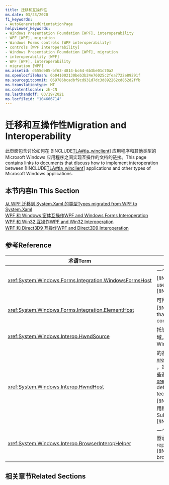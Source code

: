 ```yaml
---
title: 迁移和互操作性
ms.date: 03/23/2020
f1_keywords:
- AutoGeneratedOrientationPage
helpviewer_keywords:
- Windows Presentation Foundation [WPF], interoperability
- WPF [WPF], migration
- Windows Forms controls [WPF interoperability]
- controls [WPF interoperability]
- Windows Presentation Foundation [WPF], migration
- interoperability [WPF]
- WPF [WPF], interoperability
- migration [WPF]
ms.assetid: d655de05-bf63-4814-bc64-6b3be01c70a2
ms.openlocfilehash: 6b041002130beb3b24e76025c2fea7722e89291f
ms.sourcegitcommit: 069786bcadbf9cd931d7dc3d892262cd852d2ffb
ms.translationtype: MT
ms.contentlocale: zh-CN
ms.lasthandoff: 03/19/2021
ms.locfileid: "104666714"
---
```

# <a name="migration-and-interoperability"></a><span data-ttu-id="8a420-102">迁移和互操作性</span><span class="sxs-lookup"><span data-stu-id="8a420-102">Migration and Interoperability</span></span>

<span data-ttu-id="8a420-103">此页面包含讨论如何在 [!INCLUDE[TLA#tla_winclient](../../../includes/tlasharptla-winclient-md.md)] 应用程序和其他类型的 Microsoft Windows 应用程序之间实现互操作的文档的链接。</span><span class="sxs-lookup"><span data-stu-id="8a420-103">This page contains links to documents that discuss how to implement interoperation between [!INCLUDE[TLA#tla_winclient](../../../includes/tlasharptla-winclient-md.md)] applications and other types of Microsoft Windows applications.</span></span>

## <a name="in-this-section"></a><span data-ttu-id="8a420-104">本节内容</span><span class="sxs-lookup"><span data-stu-id="8a420-104">In This Section</span></span>

<span data-ttu-id="8a420-105">[从 WPF 迁移到 System.Xaml 的类型](types-migrated-from-wpf-to-system.md)</span><span class="sxs-lookup"><span data-stu-id="8a420-105">[Types migrated from WPF to System.Xaml](types-migrated-from-wpf-to-system.md)</span></span>\
<span data-ttu-id="8a420-106">[WPF 和 Windows 窗体互操作](wpf-and-windows-forms-interoperation.md)</span><span class="sxs-lookup"><span data-stu-id="8a420-106">[WPF and Windows Forms Interoperation](wpf-and-windows-forms-interoperation.md)</span></span>\
<span data-ttu-id="8a420-107">[WPF 和 Win32 互操作](wpf-and-win32-interoperation.md)</span><span class="sxs-lookup"><span data-stu-id="8a420-107">[WPF and Win32 Interoperation](wpf-and-win32-interoperation.md)</span></span>\
[<span data-ttu-id="8a420-108">WPF 和 Direct3D9 互操作</span><span class="sxs-lookup"><span data-stu-id="8a420-108">WPF and Direct3D9 Interoperation</span></span>](wpf-and-direct3d9-interoperation.md)

## <a name="reference"></a><span data-ttu-id="8a420-109">参考</span><span class="sxs-lookup"><span data-stu-id="8a420-109">Reference</span></span>

| <span data-ttu-id="8a420-110">术语</span><span class="sxs-lookup"><span data-stu-id="8a420-110">Term</span></span>                                                     | <span data-ttu-id="8a420-111">定义</span><span class="sxs-lookup"><span data-stu-id="8a420-111">Definition</span></span>                                                                                                                                                                                                                                                                                                                                                                                                  |
|----------------------------------------------------------|-------------------------------------------------------------------------------------------------------------------------------------------------------------------------------------------------------------------------------------------------------------------------------------------------------------------------------------------------------------------------------------------------------------|
| <xref:System.Windows.Forms.Integration.WindowsFormsHost> | <span data-ttu-id="8a420-112">一个元素，可用于将 Windows 窗体控件作为页的元素进行承载 [!INCLUDE[TLA2#tla_winclient](../../../includes/tla2sharptla-winclient-md.md)] 。</span><span class="sxs-lookup"><span data-stu-id="8a420-112">An element that you can use to host a Windows Forms control as an element of a [!INCLUDE[TLA2#tla_winclient](../../../includes/tla2sharptla-winclient-md.md)] page.</span></span>                                                                                                                                                                                                                                      |
| <xref:System.Windows.Forms.Integration.ElementHost>      | <span data-ttu-id="8a420-113">可用于承载控件的 Windows 窗体控件 [!INCLUDE[TLA#tla_winclient](../../../includes/tlasharptla-winclient-md.md)] 。</span><span class="sxs-lookup"><span data-stu-id="8a420-113">A Windows Forms control that you can use to host a [!INCLUDE[TLA#tla_winclient](../../../includes/tlasharptla-winclient-md.md)] control.</span></span>                                                                                                                                                                                                                                                                 |
| <xref:System.Windows.Interop.HwndSource>                 | <span data-ttu-id="8a420-114">托管 [!INCLUDE[TLA2#tla_winclient](../../../includes/tla2sharptla-winclient-md.md)] Win32 应用程序中的区域。</span><span class="sxs-lookup"><span data-stu-id="8a420-114">Hosts a [!INCLUDE[TLA2#tla_winclient](../../../includes/tla2sharptla-winclient-md.md)] region within a Win32 application.</span></span>                                                                                                                                                                                                                                                                                |
| <xref:System.Windows.Interop.HwndHost>                   | <span data-ttu-id="8a420-115">的基类 <xref:System.Windows.Forms.Integration.WindowsFormsHost> ，定义了在应用程序承载时，所有基于 HWND 的技术均使用的一些基本功能 [!INCLUDE[TLA2#tla_winclient](../../../includes/tla2sharptla-winclient-md.md)] 。</span><span class="sxs-lookup"><span data-stu-id="8a420-115">Base class for <xref:System.Windows.Forms.Integration.WindowsFormsHost>, defines some basic functionality that all HWND-based technologies use when hosted by a [!INCLUDE[TLA2#tla_winclient](../../../includes/tla2sharptla-winclient-md.md)] application.</span></span> <span data-ttu-id="8a420-116">将此子类用于在应用程序中承载 Win32 窗口 [!INCLUDE[TLA2#tla_winclient](../../../includes/tla2sharptla-winclient-md.md)] 。</span><span class="sxs-lookup"><span data-stu-id="8a420-116">Subclass this to host a Win32 window within a [!INCLUDE[TLA2#tla_winclient](../../../includes/tla2sharptla-winclient-md.md)] application.</span></span> |
| <xref:System.Windows.Interop.BrowserInteropHelper>       | <span data-ttu-id="8a420-117">一个帮助器类，用于报告 [!INCLUDE[TLA2#tla_winclient](../../../includes/tla2sharptla-winclient-md.md)] 浏览器承载的应用程序的浏览器环境的条件。</span><span class="sxs-lookup"><span data-stu-id="8a420-117">A helper class for reporting conditions of the browser environment for a [!INCLUDE[TLA2#tla_winclient](../../../includes/tla2sharptla-winclient-md.md)] application that is hosted by a browser.</span></span>                                                                                                                                                                                                         |

## <a name="related-sections"></a><span data-ttu-id="8a420-118">相关章节</span><span class="sxs-lookup"><span data-stu-id="8a420-118">Related Sections</span></span>
